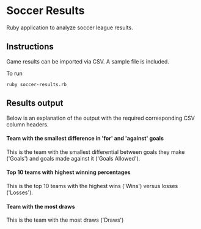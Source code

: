 # Soccer Results

Ruby application to analyze soccer league results.

## Instructions

Game results can be imported via CSV. A sample file is included.

To run

```
ruby soccer-results.rb
```

## Results output

Below is an explanation of the output with the required corresponding CSV column headers.

#### Team with the smallest difference in 'for' and 'against' goals

This is the team with the smallest differential between goals they make ('Goals') and goals made against it ('Goals Allowed').

#### Top 10 teams with highest winning percentages

This is the top 10 teams with the highest wins ('Wins') versus losses ('Losses').

#### Team with the most draws

This is the team with the most draws ('Draws')
